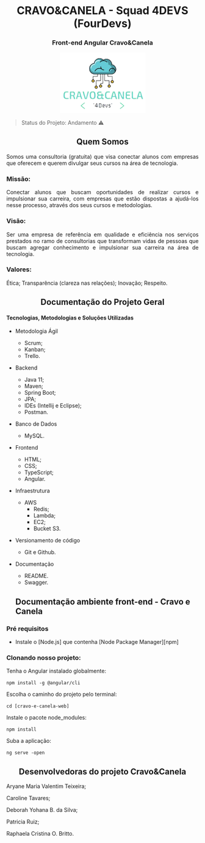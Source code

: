 <h1 align="center"> CRAVO&CANELA - Squad 4DEVS (FourDevs) </h1>
<h3 align="center"> Front-end Angular Cravo&Canela </h3>
<p align="center">
<img src="/readme/logocravo.png" width=225 alt="Logo Cravo&Canela"/>
</p>

> Status do Projeto: Andamento :warning:

<h2 align="center" > Quem Somos </h2>
<p align="justify">Somos uma consultoria (gratuita) que visa conectar alunos com empresas que oferecem e querem divulgar seus cursos na área de tecnologia.</p>

<h3>Missão: </h3>
<p align="justify">Conectar alunos que buscam oportunidades de realizar cursos e impulsionar sua carreira, com empresas que estão dispostas a ajudá-los nesse processo,  através dos seus cursos e metodologias. </p>

<h3>Visão: </h3>
<p align="justify">Ser uma empresa de referência em qualidade e eficiência nos serviços prestados no ramo de consultorias que transformam vidas de pessoas que buscam agregar conhecimento e impulsionar sua carreira na área de tecnologia.</p>

<h3>Valores: </h3>
<p align="justify">Ética; Transparência (clareza nas relações); Inovação; Respeito.</p>

<h2 align="center" > Documentação do Projeto Geral </h3>

<h4> Tecnologias, Metodologias e Soluções Utilizadas </h4>

* Metodologia Ágil
    - Scrum;
    - Kanban;
    - Trello.

* Backend
    - Java 11;
    - Maven;
    - Spring Boot;
    - JPA;
    - IDEs (Intellij e Eclipse);
    - Postman.

* Banco de Dados
    - MySQL.

* Frontend
    - HTML;
    - CSS;
    - TypeScript;
    - Angular.

* Infraestrutura 
    - AWS
        - Redis;
        - Lambda;
        - EC2;
        - Bucket S3.

* Versionamento de código
    - Git e Github.

* Documentação
    - README.
    - Swagger.
    
    
    ## Documentação ambiente front-end - Cravo e Canela

### Pré requisitos

- Instale o [Node.js] que contenha [Node Package Manager][npm]

### Clonando nosso projeto:

Tenha o Angular instalado globalmente:

```
npm install -g @angular/cli
```

Escolha o caminho do projeto pelo terminal:

```
cd [cravo-e-canela-web]
```

Instale o pacote node_modules: 

```
npm install
```

Suba a aplicação:

```
ng serve -open
```



<h2 align="center"> Desenvolvedoras do projeto Cravo&Canela </h2>
<p align="justify">Aryane Maria Valentim Teixeira;</p>
<p align="justify">Caroline Tavares;</p>
<p align="justify">Deborah Yohana B. da Silva;</p>
<p align="justify">Patricia Ruiz;<p>
<p align="justify">Raphaela Cristina O. Britto. </p>





